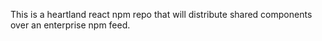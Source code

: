 This is a heartland react npm repo that will distribute shared components over an enterprise npm feed.
